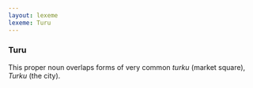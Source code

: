 ```yaml
---
layout: lexeme
lexeme: Turu
---
```


###  Turu 
This proper noun overlaps forms of very common *turku* (market square), *Turku* (the city).

